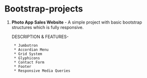 # Bootstrap-projects

1. **Photo App Sales Website** -
  A simple project with basic bootstrap structures which is fully responsive.

	DESCRIPTION & FEATURES-
	
  		* Jumbotron
  		* Accordian Menu
  		* Grid System
  		* Glyphicons
  		* Contact Form
  		* Footer
  		* Responsive Media Queries

